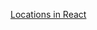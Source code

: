 [Locations in React](https://theexpertdeveloper.medium.com/how-to-implement-live-location-tracking-in-react-native-725dca135e43)